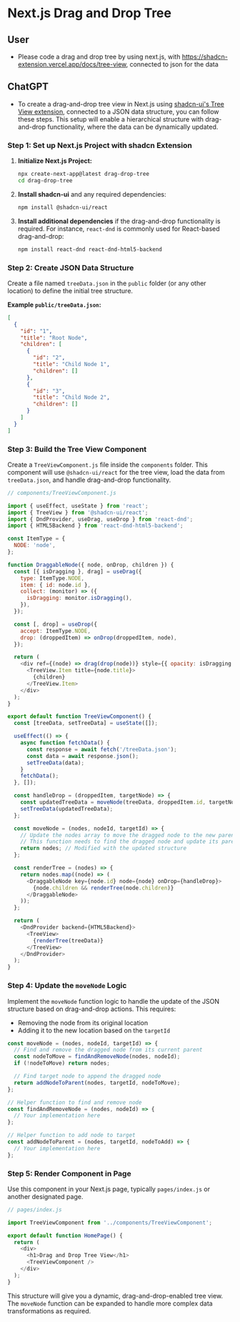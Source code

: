 # Next.js Drag and Drop Tree
## User
- Please code a drag and drop tree by using next.js, with https://shadcn-extension.vercel.app/docs/tree-view, connected to json for the data
## ChatGPT
- To create a drag-and-drop tree view in Next.js using [shadcn-ui's Tree View extension](https://shadcn-extension.vercel.app/docs/tree-view), connected to a JSON data structure, you can follow these steps. This setup will enable a hierarchical structure with drag-and-drop functionality, where the data can be dynamically updated.

### Step 1: Set up Next.js Project with shadcn Extension

1. **Initialize Next.js Project:**

   ```bash
   npx create-next-app@latest drag-drop-tree
   cd drag-drop-tree
   ```

2. **Install shadcn-ui** and any required dependencies:

   ```bash
   npm install @shadcn-ui/react
   ```

3. **Install additional dependencies** if the drag-and-drop functionality is required. For instance, `react-dnd` is commonly used for React-based drag-and-drop:

   ```bash
   npm install react-dnd react-dnd-html5-backend
   ```

### Step 2: Create JSON Data Structure

Create a file named `treeData.json` in the `public` folder (or any other location) to define the initial tree structure.

**Example `public/treeData.json`:**

```json
[
  {
    "id": "1",
    "title": "Root Node",
    "children": [
      {
        "id": "2",
        "title": "Child Node 1",
        "children": []
      },
      {
        "id": "3",
        "title": "Child Node 2",
        "children": []
      }
    ]
  }
]
```

### Step 3: Build the Tree View Component

Create a `TreeViewComponent.js` file inside the `components` folder. This component will use `@shadcn-ui/react` for the tree view, load the data from `treeData.json`, and handle drag-and-drop functionality.

```javascript
// components/TreeViewComponent.js

import { useEffect, useState } from 'react';
import { TreeView } from '@shadcn-ui/react';
import { DndProvider, useDrag, useDrop } from 'react-dnd';
import { HTML5Backend } from 'react-dnd-html5-backend';

const ItemType = {
  NODE: 'node',
};

function DraggableNode({ node, onDrop, children }) {
  const [{ isDragging }, drag] = useDrag({
    type: ItemType.NODE,
    item: { id: node.id },
    collect: (monitor) => ({
      isDragging: monitor.isDragging(),
    }),
  });

  const [, drop] = useDrop({
    accept: ItemType.NODE,
    drop: (droppedItem) => onDrop(droppedItem, node),
  });

  return (
    <div ref={(node) => drag(drop(node))} style={{ opacity: isDragging ? 0.5 : 1 }}>
      <TreeView.Item title={node.title}>
        {children}
      </TreeView.Item>
    </div>
  );
}

export default function TreeViewComponent() {
  const [treeData, setTreeData] = useState([]);

  useEffect(() => {
    async function fetchData() {
      const response = await fetch('/treeData.json');
      const data = await response.json();
      setTreeData(data);
    }
    fetchData();
  }, []);

  const handleDrop = (droppedItem, targetNode) => {
    const updatedTreeData = moveNode(treeData, droppedItem.id, targetNode.id);
    setTreeData(updatedTreeData);
  };

  const moveNode = (nodes, nodeId, targetId) => {
    // Update the nodes array to move the dragged node to the new parent
    // This function needs to find the dragged node and update its parent
    return nodes; // Modified with the updated structure
  };

  const renderTree = (nodes) => {
    return nodes.map((node) => (
      <DraggableNode key={node.id} node={node} onDrop={handleDrop}>
        {node.children && renderTree(node.children)}
      </DraggableNode>
    ));
  };

  return (
    <DndProvider backend={HTML5Backend}>
      <TreeView>
        {renderTree(treeData)}
      </TreeView>
    </DndProvider>
  );
}
```

### Step 4: Update the `moveNode` Logic

Implement the `moveNode` function logic to handle the update of the JSON structure based on drag-and-drop actions. This requires:

- Removing the node from its original location
- Adding it to the new location based on the `targetId`

```javascript
const moveNode = (nodes, nodeId, targetId) => {
  // Find and remove the dragged node from its current parent
  const nodeToMove = findAndRemoveNode(nodes, nodeId);
  if (!nodeToMove) return nodes;

  // Find target node to append the dragged node
  return addNodeToParent(nodes, targetId, nodeToMove);
};

// Helper function to find and remove node
const findAndRemoveNode = (nodes, nodeId) => {
  // Your implementation here
};

// Helper function to add node to target
const addNodeToParent = (nodes, targetId, nodeToAdd) => {
  // Your implementation here
};
```

### Step 5: Render Component in Page

Use this component in your Next.js page, typically `pages/index.js` or another designated page.

```javascript
// pages/index.js

import TreeViewComponent from '../components/TreeViewComponent';

export default function HomePage() {
  return (
    <div>
      <h1>Drag and Drop Tree View</h1>
      <TreeViewComponent />
    </div>
  );
}
```

This structure will give you a dynamic, drag-and-drop-enabled tree view. The `moveNode` function can be expanded to handle more complex data transformations as required.
